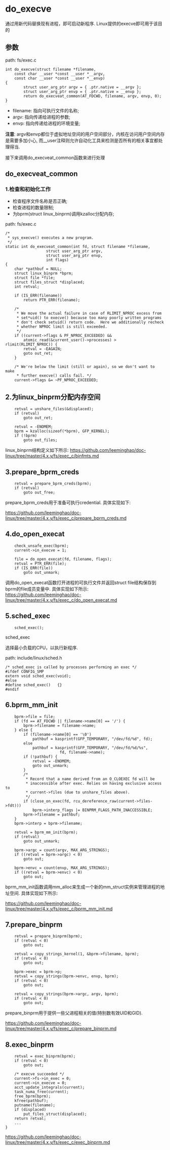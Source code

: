 do_execve
========================================

通过用新代码替换现有进程，即可启动新程序. Linux提供的execve即可用于该目的

参数
----------------------------------------

path: fs/exec.c
```
int do_execve(struct filename *filename,
    const char __user *const __user *__argv,
    const char __user *const __user *__envp)
{
        struct user_arg_ptr argv = { .ptr.native = __argv };
        struct user_arg_ptr envp = { .ptr.native = __envp };
        return do_execveat_common(AT_FDCWD, filename, argv, envp, 0);
}
```

* filename: 指向可执行文件的名称;
* argv: 指向传递给进程的参数;
* envp: 指向传递给进程的环境变量;

**注意**: argv和envp都位于虚拟地址空间的用户空间部分，内核在访问用户空间内存是需要多加小心,
而__user注释则允许自动化工具来检测是否所有的相关事宜都处理得当.

接下来调用do_execveat_common函数来进行处理

do_execveat_common
----------------------------------------

### 1.检查和初始化工作

* 检查程序文件名称是否正确;
* 检查进程的数量限制;
* 为bprm(struct linux_binprm)调用kzalloc分配内存;

path: fs/exec.c
```
/*
 * sys_execve() executes a new program.
 */
static int do_execveat_common(int fd, struct filename *filename,
                  struct user_arg_ptr argv,
                  struct user_arg_ptr envp,
                  int flags)
{
    char *pathbuf = NULL;
    struct linux_binprm *bprm;
    struct file *file;
    struct files_struct *displaced;
    int retval;

    if (IS_ERR(filename))
        return PTR_ERR(filename);

    /*
     * We move the actual failure in case of RLIMIT_NPROC excess from
     * set*uid() to execve() because too many poorly written programs
     * don't check setuid() return code.  Here we additionally recheck
     * whether NPROC limit is still exceeded.
     */
    if ((current->flags & PF_NPROC_EXCEEDED) &&
        atomic_read(&current_user()->processes) > rlimit(RLIMIT_NPROC)) {
        retval = -EAGAIN;
        goto out_ret;
    }

    /* We're below the limit (still or again), so we don't want to make
     * further execve() calls fail. */
    current->flags &= ~PF_NPROC_EXCEEDED;
```

2.为linux_binprm分配内存空间
----------------------------------------

```
    retval = unshare_files(&displaced);
    if (retval)
        goto out_ret;

    retval = -ENOMEM;
    bprm = kzalloc(sizeof(*bprm), GFP_KERNEL);
    if (!bprm)
        goto out_files;
```

linux_binprm结构定义如下所示:
https://github.com/leeminghao/doc-linux/tree/master/4.x.y/fs/exec_c/binfmts.md

3.prepare_bprm_creds
----------------------------------------

```
    retval = prepare_bprm_creds(bprm);
    if (retval)
        goto out_free;
```

prepare_bprm_creds用于准备可执行credential. 具体实现如下:

https://github.com/leeminghao/doc-linux/tree/master/4.x.y/fs/exec_c/prepare_bprm_creds.md

4.do_open_execat
----------------------------------------

```
    check_unsafe_exec(bprm);
    current->in_execve = 1;

    file = do_open_execat(fd, filename, flags);
    retval = PTR_ERR(file);
    if (IS_ERR(file))
        goto out_unmark;
```

调用do_open_execat函数打开进程的可执行文件并返回struct file结构保存到bprm的file成员变量中.
具体实现如下所示:
https://github.com/leeminghao/doc-linux/tree/master/4.x.y/fs/exec_c/do_open_execat.md

5.sched_exec
----------------------------------------

```
    sched_exec();
```

sched_exec

选择最小负载的CPU，以执行新程序.

path: include/linux/sched.h
```
/* sched_exec is called by processes performing an exec */
#ifdef CONFIG_SMP
extern void sched_exec(void);
#else
#define sched_exec()   {}
#endif
```

6.bprm_mm_init
----------------------------------------

```
    bprm->file = file;
    if (fd == AT_FDCWD || filename->name[0] == '/') {
        bprm->filename = filename->name;
    } else {
        if (filename->name[0] == '\0')
            pathbuf = kasprintf(GFP_TEMPORARY, "/dev/fd/%d", fd);
        else
            pathbuf = kasprintf(GFP_TEMPORARY, "/dev/fd/%d/%s",
                        fd, filename->name);
        if (!pathbuf) {
            retval = -ENOMEM;
            goto out_unmark;
        }
        /*
         * Record that a name derived from an O_CLOEXEC fd will be
         * inaccessible after exec. Relies on having exclusive access to
         * current->files (due to unshare_files above).
         */
        if (close_on_exec(fd, rcu_dereference_raw(current->files->fdt)))
            bprm->interp_flags |= BINPRM_FLAGS_PATH_INACCESSIBLE;
        bprm->filename = pathbuf;
    }
    bprm->interp = bprm->filename;

    retval = bprm_mm_init(bprm);
    if (retval)
        goto out_unmark;

    bprm->argc = count(argv, MAX_ARG_STRINGS);
    if ((retval = bprm->argc) < 0)
        goto out;

    bprm->envc = count(envp, MAX_ARG_STRINGS);
    if ((retval = bprm->envc) < 0)
        goto out;
```

bprm_mm_init函数调用mm_alloc来生成一个新的mm_struct实例来管理进程的地址空间.
具体实现如下所示:

https://github.com/leeminghao/doc-linux/tree/master/4.x.y/fs/exec_c/bprm_mm_init.md

7.prepare_binprm
----------------------------------------

```
    retval = prepare_binprm(bprm);
    if (retval < 0)
        goto out;

    retval = copy_strings_kernel(1, &bprm->filename, bprm);
    if (retval < 0)
        goto out;

    bprm->exec = bprm->p;
    retval = copy_strings(bprm->envc, envp, bprm);
    if (retval < 0)
        goto out;

    retval = copy_strings(bprm->argc, argv, bprm);
    if (retval < 0)
        goto out;
```

prepare_binprm用于提供一些父进程相关的值(特别数有效UID和GID).

https://github.com/leeminghao/doc-linux/tree/master/4.x.y/fs/exec_c/prepare_binprm.md

8.exec_binprm
----------------------------------------

```
    retval = exec_binprm(bprm);
    if (retval < 0)
        goto out;

    /* execve succeeded */
    current->fs->in_exec = 0;
    current->in_execve = 0;
    acct_update_integrals(current);
    task_numa_free(current);
    free_bprm(bprm);
    kfree(pathbuf);
    putname(filename);
    if (displaced)
        put_files_struct(displaced);
    return retval;
    ...
}
```

https://github.com/leeminghao/doc-linux/tree/master/4.x.y/fs/exec_c/exec_binprm.md
